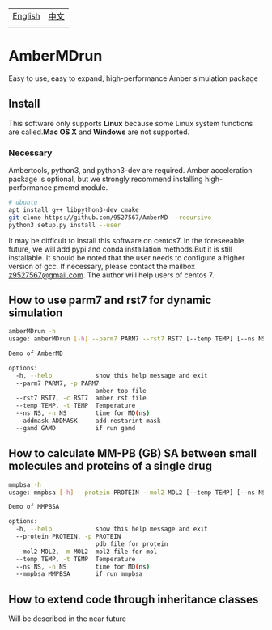 |                      |                    |
|----------------------|--------------------|
| [English](README.md) | [中文](README.zh.md) |
|                      |                    |
# AmberMDrun 
Easy to use, easy to expand, high-performance Amber simulation package
## Install
This software only supports **Linux** because some Linux system functions are called.**Mac OS X** and **Windows** are not supported.
### Necessary
Ambertools, python3, and python3-dev are required. Amber acceleration package is optional, but we strongly recommend installing high-performance pmemd module.

~~~bash
# ubuntu
apt install g++ libpython3-dev cmake
git clone https://github.com/9527567/AmberMD --recursive
python3 setup.py install --user
~~~
It may be difficult to install this software on centos7. In the foreseeable future, we will add pypi and conda installation methods.But it is still installable. It should be noted that the user needs to configure a higher version of gcc. If necessary, please contact the mailbox z9527567@gmail.com. The author will help users of centos 7.

## How to use parm7 and rst7 for dynamic simulation
~~~bash
amberMDrun -h
usage: amberMDrun [-h] --parm7 PARM7 --rst7 RST7 [--temp TEMP] [--ns NS] [--addmask ADDMASK] [--gamd GAMD]

Demo of AmberMD

options:
  -h, --help            show this help message and exit
  --parm7 PARM7, -p PARM7
                        amber top file
  --rst7 RST7, -c RST7  amber rst file
  --temp TEMP, -t TEMP  Temperature
  --ns NS, -n NS        time for MD(ns)
  --addmask ADDMASK     add restarint mask
  --gamd GAMD           if run gamd
~~~
## How to calculate MM-PB (GB) SA between small molecules and proteins of a single drug
~~~bash
mmpbsa -h
usage: mmpbsa [-h] --protein PROTEIN --mol2 MOL2 [--temp TEMP] [--ns NS] [--mmpbsa MMPBSA]

Demo of MMPBSA

options:
  -h, --help            show this help message and exit
  --protein PROTEIN, -p PROTEIN
                        pdb file for protein
  --mol2 MOL2, -m MOL2  mol2 file for mol
  --temp TEMP, -t TEMP  Temperature
  --ns NS, -n NS        time for MD(ns)
  --mmpbsa MMPBSA       if run mmpbsa
~~~
## How to extend code through inheritance classes
Will be described in the near future

